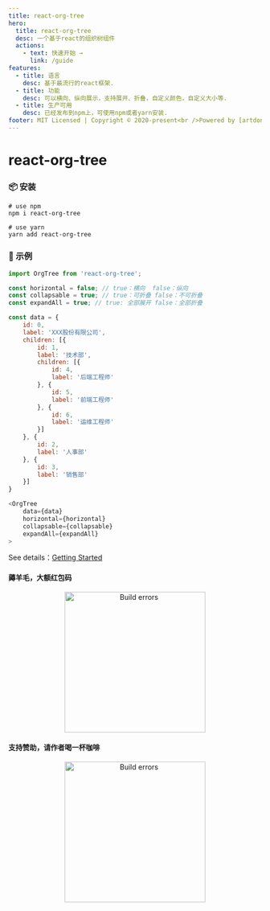 ```yaml
---
title: react-org-tree
hero:
  title: react-org-tree
  desc: 一个基于react的组织树组件
  actions:
    - text: 快速开始 →
      link: /guide
features:
  - title: 语言
    desc: 基于最流行的react框架.
  - title: 功能
    desc: 可以横向、纵向展示，支持展开、折叠，自定义颜色，自定义大小等.
  - title: 生产可用
    desc: 已经发布到npm上，可使用npm或者yarn安装.
footer: MIT Licensed | Copyright © 2020-present<br />Powered by [artdong](https://github.com/artdong)
---
```


# react-org-tree

### 📦 安装

```
# use npm
npm i react-org-tree

# use yarn
yarn add react-org-tree
```
### 🔨 示例

``` js
import OrgTree from 'react-org-tree';

const horizontal = false; // true：横向  false：纵向
const collapsable = true; // true：可折叠 false：不可折叠 
const expandAll = true; // true: 全部展开 false：全部折叠 

const data = {
    id: 0,
    label: 'XXX股份有限公司',
    children: [{
        id: 1,
        label: '技术部',
        children: [{
            id: 4,
            label: '后端工程师'
        }, {
            id: 5,
            label: '前端工程师'
        }, {
            id: 6,
            label: '运维工程师'
        }]
    }, {
        id: 2,
        label: '人事部'
    }, {
        id: 3,
        label: '销售部'
    }]
}

<OrgTree
    data={data}
    horizontal={horizontal}
    collapsable={collapsable}
    expandAll={expandAll}
>
```

See details：[Getting Started](/guide)

#### 薅羊毛，大额红包码

<p align='center'>
<img src='https://upload-images.jianshu.io/upload_images/3100736-e1e4b012ad617601.jpeg?imageMogr2/auto-orient/strip%7CimageView2/2/w/1240' width='280' alt='Build errors'>
</p>

#### 支持赞助，请作者喝一杯咖啡

<p align='center'>
<img src='https://upload-images.jianshu.io/upload_images/3100736-46a28aed4ded25e4.jpeg?imageMogr2/auto-orient/strip%7CimageView2/2/w/1240' width='280' alt='Build errors'>
</p>